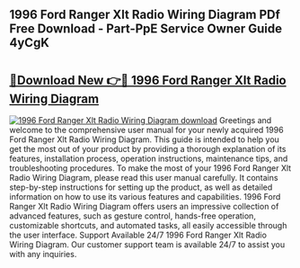 ## 1996 Ford Ranger Xlt Radio Wiring Diagram PDf Free Download - Part-PpE Service Owner Guide 4yCgK

# <h2><a href="http://dfl3ct.blite.top/?on=1996+Ford+Ranger+Xlt+Radio+Wiring+Diagram">🔗Download New 👉🔴 1996 Ford Ranger Xlt Radio Wiring Diagram</a></h2>

[![1996 Ford Ranger Xlt Radio Wiring Diagram download](https://i.imgur.com/lujVjoI.png)](http://dfl3ct.blite.top/?on=1996+Ford+Ranger+Xlt+Radio+Wiring+Diagram)
Greetings and welcome to the comprehensive user manual for your newly acquired 1996 Ford Ranger Xlt Radio Wiring Diagram. This guide is intended to help you get the most out of your product by providing a thorough explanation of its features, installation process, operation instructions, maintenance tips, and troubleshooting procedures. To make the most of your 1996 Ford Ranger Xlt Radio Wiring Diagram, please read this user manual carefully. It contains step-by-step instructions for setting up the product, as well as detailed information on how to use its various features and capabilities. 1996 Ford Ranger Xlt Radio Wiring Diagram offers users an impressive collection of advanced features, such as gesture control, hands-free operation, customizable shortcuts, and automated tasks, all easily accessible through the user interface. Support Available 24/7 1996 Ford Ranger Xlt Radio Wiring Diagram. Our customer support team is available 24/7 to assist you with any inquiries.
